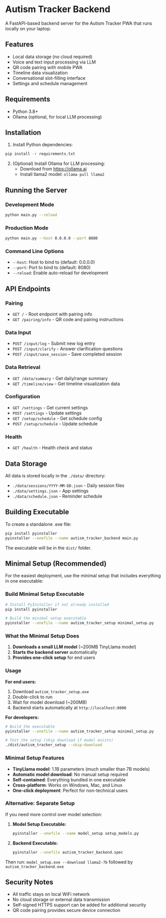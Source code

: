 # Autism Tracker Backend

A FastAPI-based backend server for the Autism Tracker PWA that runs locally on your laptop.

## Features

- Local data storage (no cloud required)
- Voice and text input processing via LLM
- QR code pairing with mobile PWA
- Timeline data visualization
- Conversational slot-filling interface
- Settings and schedule management

## Requirements

- Python 3.8+
- Ollama (optional, for local LLM processing)

## Installation

1. Install Python dependencies:
```bash
pip install -r requirements.txt
```

2. (Optional) Install Ollama for LLM processing:
   - Download from https://ollama.ai
   - Install llama2 model: `ollama pull llama2`

## Running the Server

### Development Mode
```bash
python main.py --reload
```

### Production Mode
```bash
python main.py --host 0.0.0.0 --port 8080
```

### Command Line Options
- `--host`: Host to bind to (default: 0.0.0.0)
- `--port`: Port to bind to (default: 8080)
- `--reload`: Enable auto-reload for development

## API Endpoints

### Pairing
- `GET /` - Root endpoint with pairing info
- `GET /pairing/info` - QR code and pairing instructions

### Data Input
- `POST /input/log` - Submit new log entry
- `POST /input/clarify` - Answer clarification questions
- `POST /input/save_session` - Save completed session

### Data Retrieval
- `GET /data/summary` - Get daily/range summary
- `GET /timeline/view` - Get timeline visualization data

### Configuration  
- `GET /settings` - Get current settings
- `POST /settings` - Update settings
- `GET /setup/schedule` - Get schedule config
- `POST /setup/schedule` - Update schedule

### Health
- `GET /health` - Health check and status

## Data Storage

All data is stored locally in the `./data/` directory:
- `./data/sessions/YYYY-MM-DD.json` - Daily session files
- `./data/settings.json` - App settings
- `./data/schedule.json` - Reminder schedule

## Building Executable

To create a standalone .exe file:

```bash
pip install pyinstaller
pyinstaller --onefile --name autism_tracker_backend main.py
```

The executable will be in the `dist/` folder.

## Minimal Setup (Recommended)

For the easiest deployment, use the minimal setup that includes everything in one executable:

### Build Minimal Setup Executable

```bash
# Install PyInstaller if not already installed
pip install pyinstaller

# Build the minimal setup executable
pyinstaller --onefile --name autism_tracker_setup minimal_setup.py
```

### What the Minimal Setup Does

1. **Downloads a small LLM model** (~200MB TinyLlama model)
2. **Starts the backend server** automatically
3. **Provides one-click setup** for end users

### Usage

**For end users:**

1. Download `autism_tracker_setup.exe`
2. Double-click to run
3. Wait for model download (~200MB)
4. Backend starts automatically at `http://localhost:8000`

**For developers:**

```bash
# Build the executable
pyinstaller --onefile --name autism_tracker_setup minimal_setup.py

# Test the setup (skip download if model exists)
./dist/autism_tracker_setup --skip-download
```

### Minimal Setup Features

- **TinyLlama model**: 1.1B parameters (much smaller than 7B models)
- **Automatic model download**: No manual setup required
- **Self-contained**: Everything bundled in one executable
- **Cross-platform**: Works on Windows, Mac, and Linux
- **One-click deployment**: Perfect for non-technical users

### Alternative: Separate Setup

If you need more control over model selection:

1. **Model Setup Executable:**

   ```bash
   pyinstaller --onefile --name model_setup setup_models.py
   ```

2. **Backend Executable:**

   ```bash
   pyinstaller --onefile autism_tracker_backend.spec
   ```

Then run: `model_setup.exe --download llama2-7b` followed by `autism_tracker_backend.exe`

## Security Notes

- All traffic stays on local WiFi network
- No cloud storage or external data transmission
- Self-signed HTTPS support can be added for additional security
- QR code pairing provides secure device connection
